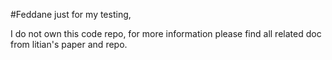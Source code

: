 #Feddane just for my testing, 

I do not own this code repo, for more information please find all related doc from litian's paper and repo.
